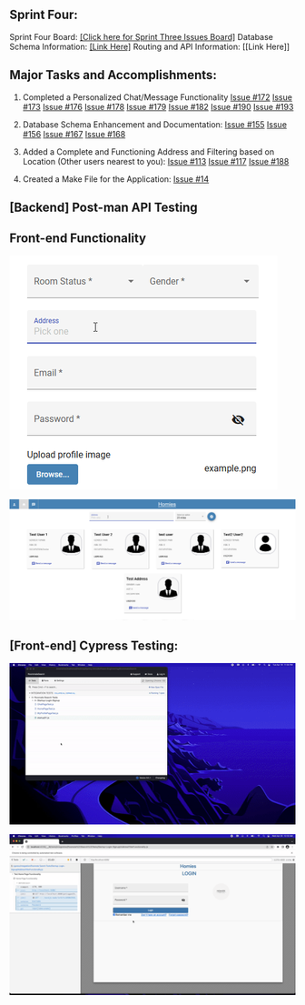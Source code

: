 ## Sprint Four:

Sprint Four Board:  [[Click here for Sprint Three Issues Board]](https://github.com/users/ReechaKhanal/projects/13/views/1)
Database Schema Information:  [[Link Here]](https://github.com/ReechaKhanal/RoommateSearch/wiki/Database)
Routing and API Information:  [[Link Here]]

## Major Tasks and Accomplishments: 

1. Completed a Personalized Chat/Message Functionality
  [Issue #172](https://github.com/ReechaKhanal/RoommateSearch/issues/172)
  [Issue #173](https://github.com/ReechaKhanal/RoommateSearch/issues/173)
  [Issue #176](https://github.com/ReechaKhanal/RoommateSearch/issues/176)
  [Issue #178](https://github.com/ReechaKhanal/RoommateSearch/issues/178)
  [Issue #179](https://github.com/ReechaKhanal/RoommateSearch/issues/179)
  [Issue #182](https://github.com/ReechaKhanal/RoommateSearch/issues/182)
  [Issue #190](https://github.com/ReechaKhanal/RoommateSearch/issues/190)
  [Issue #193](https://github.com/ReechaKhanal/RoommateSearch/issues/193)
      
2. Database Schema Enhancement and Documentation:
  [Issue #155](https://github.com/ReechaKhanal/RoommateSearch/issues/155)
  [Issue #156](https://github.com/ReechaKhanal/RoommateSearch/issues/156)
  [Issue #167](https://github.com/ReechaKhanal/RoommateSearch/issues/167)
  [Issue #168](https://github.com/ReechaKhanal/RoommateSearch/issues/168)
    
3. Added a Complete and Functioning Address and Filtering based on Location (Other users nearest to you):
[Issue #113](https://github.com/ReechaKhanal/RoommateSearch/issues/113)
[Issue #117](https://github.com/ReechaKhanal/RoommateSearch/issues/117)
[Issue #188](https://github.com/ReechaKhanal/RoommateSearch/issues/188)
 
4. Created a Make File for the Application:
[Issue #14](https://github.com/ReechaKhanal/RoommateSearch/issues/14)

## [Backend] Post-man API Testing

## Front-end Functionality
![](./Images/address_autofill.gif)

![](./Images/filter_location.gif)

## [Front-end] Cypress Testing:
![](./Images/Cypress_Login_Appplication_Startup.gif)

![](./Images/Cypress-Location-Functionality.gif)

